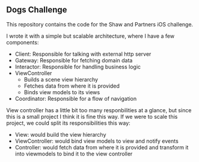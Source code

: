 ## Dogs Challenge

This repository contains the code for the Shaw and Partners iOS challenge.

I wrote it with a simple but scalable architecture, where I have a few components:

* Client: Responsible for talking with external http server
* Gateway: Responsible for fetching domain data
* Interactor: Responsible for handling business logic
* ViewController
  * Builds a scene view hierarchy
  * Fetches data from where it is provided
  * Binds view models to its views
* Coordinator: Responsible for a flow of navigation

View controller has a little bit too many responbilities at a glance,
but since this is a small project I think it is fine this way. If we
were to scale this project, we could split its responsibilities this way:

* View: would build the view hierarchy
* ViewController: would bind view models to view and notify events
* Controller: would fetch data from where it is provided and transform it into viewmodels to bind it to the view controller
